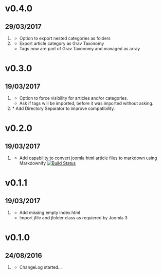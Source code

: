 # v0.4.0
## 29/03/2017

1. [](#feature)
    * Option to export nested categories as folders
2. [](#feature)
	* Export article category as Grav Taxonomy
	* Tags now are part of Grav Taxonomy and managed as array


# v0.3.0
## 19/03/2017

1. [](#feature)
    * Option to force visibility for articles and/or categories.
    * Ask if tags will be imported, before it was imported without asking.
2.   [](#Bug)
    * Add Directory Separator to improve compatibility.



# v0.2.0
## 19/03/2017

1. [](#feature)
    * Add capability to convert joomla html article files to markdown using Markdownify [![Build Status](https://travis-ci.org/Elephant418/Markdownify.png?branch=master)](https://travis-ci.org/Pixel418/Markdownify?branch=master)



# v0.1.1
## 19/03/2017

1. [](#bugfix)
    * Add missing empty index.html
    * Import jfile and jfolder class as requiered by Joomla 3


# v0.1.0
## 24/08/2016

1. [](#new)
    * ChangeLog started...